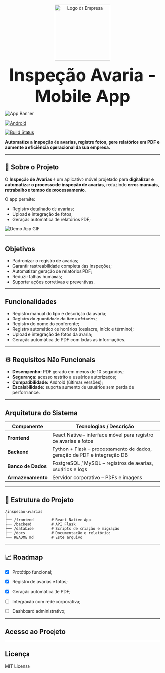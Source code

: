 <p align="center">
<p align="center">
  <img src="http://www.uaga.com.br/wp-content/uploads/2020/09/Logo-site.png" alt="Logo da Empresa" width="180">
</p>


<p align="center">
  <span style="font-size:56px; font-weight:bold;">Inspeção Avaria - Mobile App</span><br>
</p>


![App Banner](https://via.placeholder.com/800x200.png?text=Inspe%C3%A7%C3%A3o+de+Avarias)

[![Android](https://img.shields.io/badge/Android-100%25-green)](#)

[![Build Status](https://img.shields.io/badge/build-passing-brightgreen)](#)

**Automatize a inspeção de avarias, registre fotos, gere relatórios em PDF e aumente a eficiência operacional da sua empresa.**

---

## 🚀 Sobre o Projeto

O **Inspeção de Avarias** é um aplicativo móvel projetado para **digitalizar e automatizar o processo de inspeção de avarias**, reduzindo **erros manuais, retrabalho e tempo de processamento**.

O app permite:

* Registro detalhado de avarias;
* Upload e integração de fotos;
* Geração automática de relatórios PDF;


![Demo App GIF](https://via.placeholder.com/600x400.gif?text=Demo+App)

---

##  Objetivos

* Padronizar o registro de avarias;
* Garantir rastreabilidade completa das inspeções;
* Automatizar geração de relatórios PDF;
* Reduzir falhas humanas;
* Suportar ações corretivas e preventivas.

---

##  Funcionalidades

* Registro manual do tipo e descrição da avaria;
* Registro da quantidade de itens afetados;
* Registro do nome do conferente;
* Registro automático de horários (deslacre, início e término);
* Upload e integração de fotos da avaria;
* Geração automática de PDF com todas as informações.

---

## ⚙️ Requisitos Não Funcionais

* **Desempenho:** PDF gerado em menos de 10 segundos;
* **Segurança:** acesso restrito a usuários autorizados;
* **Compatibilidade:** Android (últimas versões);
* **Escalabilidade:** suporta aumento de usuários sem perda de performance.

---

## Arquitetura do Sistema

| Componente         | Tecnologias / Descrição                                                 |
| ------------------ | ----------------------------------------------------------------------- |
| **Frontend**       | React Native – interface móvel para registro de avarias e fotos         |
| **Backend**        | Python + Flask – processamento de dados, geração de PDF e integração DB |
| **Banco de Dados** | PostgreSQL / MySQL – registros de avarias, usuários e logs              |
| **Armazenamento**  | Servidor corporativo – PDFs e imagens                                   |

---

## 📂 Estrutura do Projeto

```
/inspecao-avarias
│
├── /frontend        # React Native App
├── /backend         # API Flask
├── /database        # Scripts de criação e migração
├── /docs            # Documentação e relatórios
└── README.md        # Este arquivo
```

---

## 📈 Roadmap

* [x] Protótipo funcional;
* [x] Registro de avarias e fotos;
* [x] Geração automática de PDF;
* [ ] Integração com rede corporativa;
* [ ] Dashboard administrativo;


---

## Acesso ao Proejeto


---

##  Licença

MIT License 




